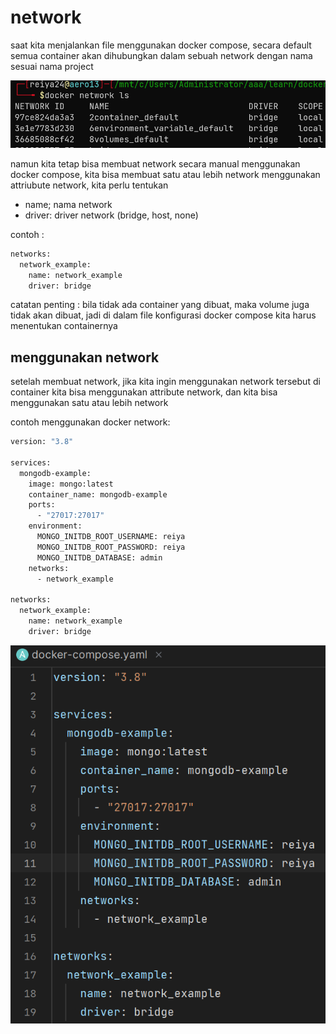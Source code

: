 # network

saat kita menjalankan file menggunakan docker compose, secara default semua container akan dihubungkan dalam sebuah network dengan nama sesuai nama project

![Untitled](network%2067a8a61d7d8741789f2ef3a48c217b57/Untitled.png)

namun kita tetap bisa membuat network secara manual menggunakan docker compose, kita bisa membuat satu atau lebih network menggunakan attriubute network, kita perlu tentukan

- name; nama network
- driver: driver network (bridge, host, none)

contoh :

```bash
networks:
  network_example:
    name: network_example
    driver: bridge
```

catatan penting : bila tidak ada container yang dibuat, maka volume juga tidak akan dibuat, jadi di dalam file konfigurasi docker compose kita harus menentukan containernya

## menggunakan network

setelah membuat network, jika kita ingin menggunakan network tersebut di container kita bisa menggunakan attribute network, dan kita bisa menggunakan satu atau lebih network

contoh menggunakan docker network:

```bash
version: "3.8"

services:
  mongodb-example:
    image: mongo:latest
    container_name: mongodb-example
    ports:
      - "27017:27017"
    environment:
      MONGO_INITDB_ROOT_USERNAME: reiya
      MONGO_INITDB_ROOT_PASSWORD: reiya
      MONGO_INITDB_DATABASE: admin
    networks:
      - network_example

networks:
  network_example:
    name: network_example
    driver: bridge
```

![Untitled](network%2067a8a61d7d8741789f2ef3a48c217b57/Untitled%201.png)